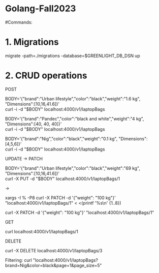 # Golang-Fall2023

#Commands:

# 1. Migrations

migrate -path=./migrations -database=$GREENLIGHT_DB_DSN up

# 2. CRUD operations

POST

BODY='{"brand":"Urban lifestyle","color":"black","weight":"1.6 kg", "Dimensions":[10,16,41.6]}' <br>
curl -i -d "$BODY" localhost:4000/v1/laptopBags

BODY='{"brand":"Pandec","color":"black and white","weight":"4 kg", "Dimensions":[40, 40, 40]}' <br>
curl -i -d "$BODY" localhost:4000/v1/laptopBags

BODY='{"brand":"Nig","color":"black","weight":"0.1 kg", "Dimensions":[4,5,6]}' <br>
curl -i -d "$BODY" localhost:4000/v1/laptopBags

UPDATE -> PATCH

BODY='{"brand":"Urban lifestyle","color":"black","weight":"69 kg", "Dimensions":[10,16,41.6]}' <br>
curl -X PUT -d "$BODY" localhost:4000/v1/laptopBags/1

->

xargs -I % -P8 curl -X PATCH -d '{"weight": "100 kg"}' "localhost:4000/v1/laptopBags/1" < <(printf '%s\n' {1..8})

curl -X PATCH -d '{"weight": "100 kg"}' "localhost:4000/v1/laptopBags/1"

GET

curl localhost:4000/v1/laptopBags/1

DELETE

curl -X DELETE localhost:4000/v1/laptopBags/3




Filtering:
curl "localhost:4000/v1/laptopBags?brand=Nig&color=black&page=1&page_size=5"

